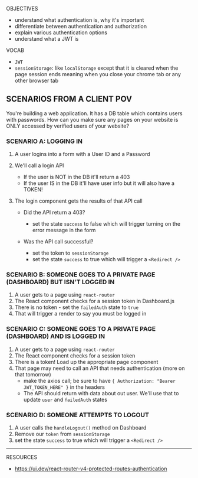 OBJECTIVES

- understand what authentication is, why it's important
- differentiate between authentication and authorization
- explain various authentication options
- understand what a JWT is

VOCAB

- `JWT`
- `sessionStorage`: like `localStorage` except that it is cleared when the page session ends meaning when you close
  your chrome tab or any other browser tab

## SCENARIOS FROM A CLIENT POV

You're building a web application. It has a DB table which contains users with passwords. How can you make sure any pages on your website is ONLY accessed by verified users of your website?

### SCENARIO A: LOGGING IN

1. A user logins into a form with a User ID and a Password
2. We'll call a login API
   - If the user is NOT in the DB it'll return a 403
   - If the user IS in the DB it'll have user info but it will also have a TOKEN!
3. The login component gets the results of that API call

   - Did the API return a 403?

     - set the state `success` to false which will trigger turning on the error message in the form

   - Was the API call successful?
     - set the token to `sessionStorage`
     - set the state `success` to true which will trigger a `<Redirect />`

### SCENARIO B: SOMEONE GOES TO A PRIVATE PAGE (DASHBOARD) BUT ISN'T LOGGED IN

1. A user gets to a page using `react-router`
2. The React component checks for a session token in Dashboard.js
3. There is no token - set the `failedAuth` state to `true`
4. That will trigger a render to say you must be logged in

### SCENARIO C: SOMEONE GOES TO A PRIVATE PAGE (DASHBOARD) AND IS LOGGED IN

1. A user gets to a page using `react-router`
2. The React component checks for a session token
3. There is a token! Load up the appropriate page component
4. That page may need to call an API that needs authentication (more on that tomorrow)
   - make the axios call; be sure to have `{ Authorization: "Bearer JWT_TOKEN_HERE" }` in the headers
   - The API should return with data about out user. We'll use that to update `user` and `failedAuth` states

### SCENARIO D: SOMEONE ATTEMPTS TO LOGOUT

1. A user calls the `handleLogout()` method on Dashboard
2. Remove our `token` from `sessionStorage`
3. set the state `success` to true which will trigger a `<Redirect />`

---

RESOURCES

- https://ui.dev/react-router-v4-protected-routes-authentication
